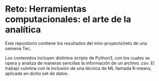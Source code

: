 # Reto: Herramientas computacionales: el arte de la analítica

Este repositorio contiene los resultados del mini-proyecto/reto de una semena Tec.

Los contenidos incluyen distintos scripts de Python3, con los cuales se opera y analiza de maneras sencillas la información de un archivo .csv.
El trabajo culmina con la inclusión de una técnica de ML llamada K-means, aplicada en dicho set de datos.